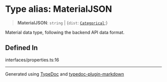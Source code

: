 # Type alias: MaterialJSON

> **MaterialJSON**: `string` \| \{`dist`: [`Categorical`](../../../../namespace.Models/namespaces/namespace.Distribution/classes/class.Categorical.md);}

Material data type, following the backend API data format.

## Defined In

interfaces/properties.ts:16

---

Generated using [TypeDoc](https://typedoc.org/) and [typedoc-plugin-markdown](https://www.npmjs.com/package/typedoc-plugin-markdown)
